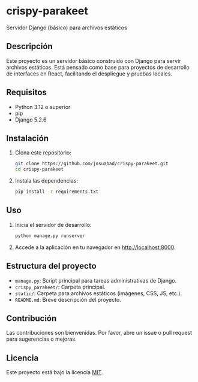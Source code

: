 # crispy-parakeet

Servidor Django (básico) para archivos estáticos

## Descripción

Este proyecto es un servidor básico construido con Django para servir archivos estáticos. Está pensado como base para proyectos de desarrollo de interfaces en React, facilitando el despliegue y pruebas locales.

## Requisitos

- Python 3.12 o superior
- pip
- Django 5.2.6

## Instalación

1. Clona este repositorio:

   ```bash
   git clone https://github.com/josuabad/crispy-parakeet.git
   cd crispy-parakeet
   ```

2. Instala las dependencias:
   ```bash
   pip install -r requirements.txt
   ```

## Uso

1. Inicia el servidor de desarrollo:

   ```bash
   python manage.py runserver
   ```

2. Accede a la aplicación en tu navegador en [http://localhost:8000](http://localhost:8000).

## Estructura del proyecto

- `manage.py`: Script principal para tareas administrativas de Django.
- `crispy_parakeet/`: Carpeta principal.
- `static/`: Carpeta para archivos estáticos (imágenes, CSS, JS, etc.).
- `README.md`: Breve descripción del proyecto.

## Contribución

Las contribuciones son bienvenidas. Por favor, abre un issue o pull request para sugerencias o mejoras.

## Licencia

Este proyecto está bajo la licencia [MIT](LICENSE).
